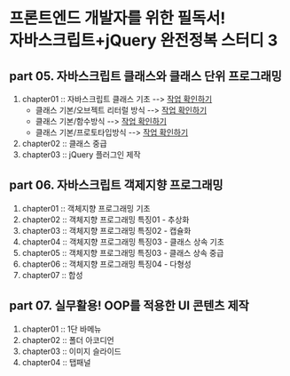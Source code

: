 #  프론트엔드 개발자를 위한 필독서!<br />자바스크립트+jQuery 완전정복 스터디 3

## part 05. 자바스크립트 클래스와 클래스 단위 프로그래밍

1. chapter01 :: 자바스크립트 클래스 기초  --> [작업 확인하기](https://github.com/kwakbora/k_study/tree/master/part05/chapter01)
   - 클래스 기본/오브젝트 리터럴 방식 --> [작업 확인하기](https://github.com/kwakbora/k_study/blob/master/part05/chapter01/00_practice.html)<br />
   - 클래스 기본/함수방식 --> [작업 확인하기](https://github.com/kwakbora/k_study/blob/master/part05/chapter01/01_practice.html)<br />
   - 클래스 기본/프로토타입방식 --> [작업 확인하기](https://github.com/kwakbora/k_study/blob/master/part05/chapter01/02_practice.html)<br />
2. chapter02 :: 클래스 중급
3. chapter03 :: jQuery 플러그인 제작



## part 06. 자바스크립트 객제지향 프로그래밍

1. chapter01 :: 객체지향 프로그래밍 기초
2. chapter02 :: 객체지향 프로그래밍 특징01 - 추상화
3. chapter03 :: 객체지향 프로그래밍 특징02 - 캡슐화
4. chapter04 :: 객체지향 프로그래밍 특징03 - 클래스 상속 기초
5. chapter05 :: 객체지향 프로그래밍 특징03 - 클래스 상속 중급
6. chapter06 :: 객체지향 프로그래밍 특징04 - 다형성
7. chapter07 :: 합성



## part 07. 실무활용! OOP를 적용한 UI 콘텐츠 제작

1. chapter01 :: 1단 바메뉴
2. chapter02 :: 폴더 아코디언
3. chapter03 :: 이미지 슬라이드
4. chapter04 :: 탭패널
